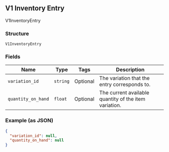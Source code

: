 ## V1 Inventory Entry

V1InventoryEntry

### Structure

`V1InventoryEntry`

### Fields

| Name | Type | Tags | Description |
|  --- | --- | --- | --- |
| `variation_id` | `string` | Optional | The variation that the entry corresponds to. |
| `quantity_on_hand` | `float` | Optional | The current available quantity of the item variation. |

### Example (as JSON)

```json
{
  "variation_id": null,
  "quantity_on_hand": null
}
```

